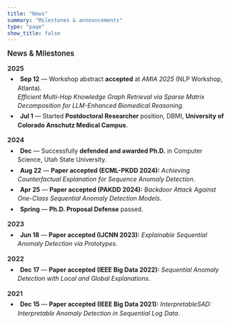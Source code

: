 ```yaml
---
title: "News"
summary: "Milestones & announcements"
type: "page"
show_title: false
---
```


<style>
/* Scope to this page only */
#news-page h3 {
  font-size: clamp(1.05rem, 1.6vw, 1.25rem);
  margin: 0 0 .6rem;
  font-weight: 600;
}
#news-page h4 {
  font-size: clamp(0.95rem, 1.4vw, 1.1rem);
  margin: .9rem 0 .35rem;
  font-weight: 600;
}
#news-page ul { margin-top: .25rem; }
#news-page li { margin: .25rem 0; line-height: 1.45; }
#news-page i.fas { 
  opacity: .95; 
  margin-right: .35rem; 
  font-size: .95em; 
  transform: translateY(1px);
}
</style>

<div id="news-page">

### News & Milestones

#### 2025
- <i class="fas fa-trophy"></i> **Sep 12** — Workshop abstract **accepted** at *AMIA 2025* (NLP Workshop, Atlanta).  
  *Efficient Multi-Hop Knowledge Graph Retrieval via Sparse Matrix Decomposition for LLM-Enhanced Biomedical Reasoning.*
- <i class="fas fa-briefcase"></i> **Jul 1** — Started **Postdoctoral Researcher** position, DBMI, **University of Colorado Anschutz Medical Campus**.

#### 2024
- <i class="fas fa-award"></i> **Dec** — Successfully **defended and awarded Ph.D.** in Computer Science, Utah State University.
- <i class="fas fa-book-open"></i> **Aug 22** — **Paper accepted (ECML-PKDD 2024):** *Achieving Counterfactual Explanation for Sequence Anomaly Detection*.
- <i class="fas fa-book-open"></i> **Apr 25** — **Paper accepted (PAKDD 2024):** *Backdoor Attack Against One-Class Sequential Anomaly Detection Models*.
- <i class="fas fa-check-circle"></i> **Spring** — **Ph.D. Proposal Defense** passed.

#### 2023
- <i class="fas fa-book-open"></i> **Jun 18** — **Paper accepted (IJCNN 2023):** *Explainable Sequential Anomaly Detection via Prototypes*.

#### 2022
- <i class="fas fa-book-open"></i> **Dec 17** — **Paper accepted (IEEE Big Data 2022):** *Sequential Anomaly Detection with Local and Global Explanations*.

#### 2021
- <i class="fas fa-book-open"></i> **Dec 15** — **Paper accepted (IEEE Big Data 2021):** *InterpretableSAD: Interpretable Anomaly Detection in Sequential Log Data*.

</div>
